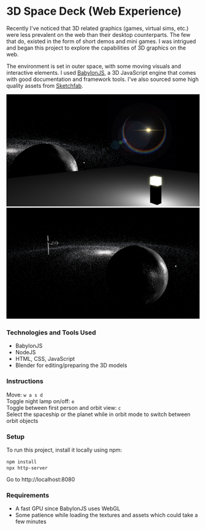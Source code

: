 # 3D Space Deck (Web Experience)

Recently I've noticed that 3D related graphics (games, virtual sims, etc.) were less prevalent on the web than their desktop counterparts. The few that do, existed in the form of short demos and mini games. I was intrigued and began this project to explore the capabilities of 3D graphics on the web.

The environment is set in outer space, with some moving visuals and interactive elements. I used [BabylonJS](https://www.babylonjs.com/), a 3D JavaScript engine that comes with good documentation and framework tools. I've also sourced some high quality assets from [Sketchfab](https://sketchfab.com/).

![Screenshot 1](screenshot1.png) ![Screenshot 2](screenshot2.png)

### Technologies and Tools Used
* BabylonJS
* NodeJS
* HTML, CSS, JavaScript
* Blender for editing/preparing the 3D models

### Instructions
Move: `w a s d`  
Toggle night lamp on/off: `e`  
Toggle between first person and orbit view: `c`  
Select the spaceship or the planet while in orbit mode to switch between orbit objects

### Setup
To run this project, install it locally using npm:  
```
npm install
npx http-server
```

Go to http://localhost:8080

### Requirements
* A fast GPU since BabylonJS uses WebGL
* Some patience while loading the textures and assets which could take a few minutes

